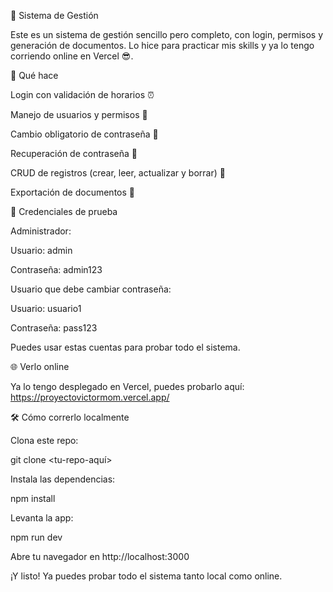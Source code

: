 🎉 Sistema de Gestión

Este es un sistema de gestión sencillo pero completo, con login, permisos y generación de documentos. Lo hice para practicar mis skills y ya lo tengo corriendo online en Vercel 😎.

🚀 Qué hace

Login con validación de horarios ⏰

Manejo de usuarios y permisos 🔐

Cambio obligatorio de contraseña 🔑

Recuperación de contraseña 💌

CRUD de registros (crear, leer, actualizar y borrar) 📝

Exportación de documentos 📄

👤 Credenciales de prueba

Administrador:

Usuario: admin

Contraseña: admin123

Usuario que debe cambiar contraseña:

Usuario: usuario1

Contraseña: pass123

Puedes usar estas cuentas para probar todo el sistema.

🌐 Verlo online

Ya lo tengo desplegado en Vercel, puedes probarlo aquí:
https://proyectovictormom.vercel.app/

🛠️ Cómo correrlo localmente

Clona este repo:

git clone <tu-repo-aquí>


Instala las dependencias:

npm install


Levanta la app:

npm run dev


Abre tu navegador en http://localhost:3000

¡Y listo! Ya puedes probar todo el sistema tanto local como online.
